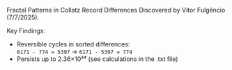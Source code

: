 Fractal Patterns in Collatz Record Differences Discovered by Vítor Fulgêncio (7/7/2025).

Key Findings:
- Reversible cycles in sorted differences:  
  `6171 - 774 = 5397` → `6171 - 5397 = 774`  
- Persists up to 2.36×10²⁴ (see calculations in the .txt file)
